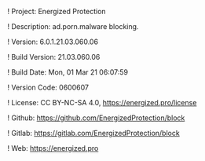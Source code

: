! Project: Energized Protection

! Description: ad.porn.malware blocking.

! Version: 6.0.1.21.03.060.06

! Build Version: 21.03.060.06

! Build Date: Mon, 01 Mar 21 06:07:59

! Version Code: 0600607

! License: CC BY-NC-SA 4.0, https://energized.pro/license

! Github: https://github.com/EnergizedProtection/block

! Gitlab: https://gitlab.com/EnergizedProtection/block


! Web: https://energized.pro
